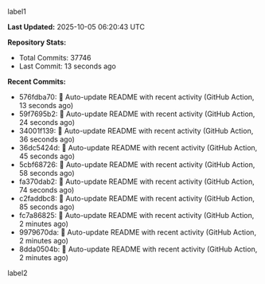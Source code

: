 
label1 
<!-- ACTIVITY_START -->
**Last Updated:** 2025-10-05 06:20:43 UTC

**Repository Stats:**
- Total Commits: 37746
- Last Commit: 13 seconds ago

**Recent Commits:**
- 576fdba70: 🤖 Auto-update README with recent activity (GitHub Action, 13 seconds ago)
- 59f7695b2: 🤖 Auto-update README with recent activity (GitHub Action, 24 seconds ago)
- 34001f139: 🤖 Auto-update README with recent activity (GitHub Action, 36 seconds ago)
- 36dc5424d: 🤖 Auto-update README with recent activity (GitHub Action, 45 seconds ago)
- 5cbf68726: 🤖 Auto-update README with recent activity (GitHub Action, 58 seconds ago)
- fa370dab2: 🤖 Auto-update README with recent activity (GitHub Action, 74 seconds ago)
- c2faddbc8: 🤖 Auto-update README with recent activity (GitHub Action, 85 seconds ago)
- fc7a86825: 🤖 Auto-update README with recent activity (GitHub Action, 2 minutes ago)
- 9979670da: 🤖 Auto-update README with recent activity (GitHub Action, 2 minutes ago)
- 8dda0504b: 🤖 Auto-update README with recent activity (GitHub Action, 2 minutes ago)
<!-- ACTIVITY_END -->

label2
